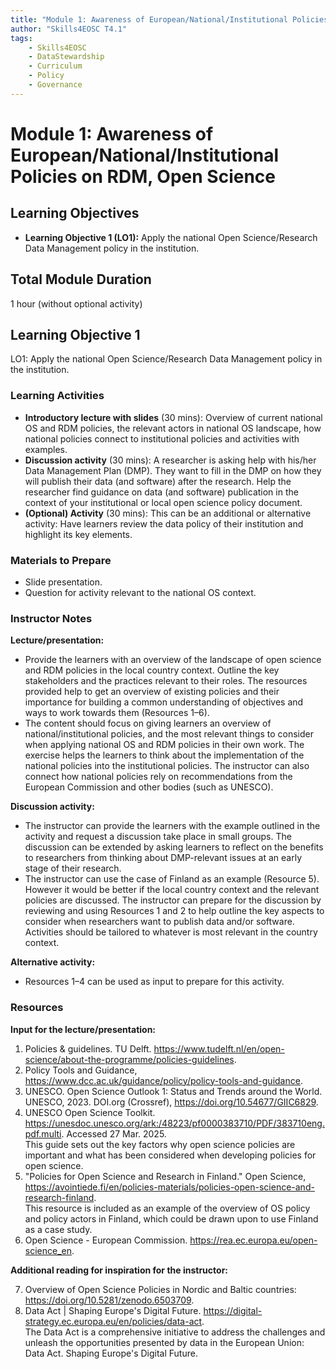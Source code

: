 ```yaml
---
title: "Module 1: Awareness of European/National/Institutional Policies on RDM, Open Science"
author: "Skills4EOSC T4.1"
tags:
    - Skills4EOSC
    - DataStewardship
    - Curriculum
    - Policy
    - Governance
---
```


# Module 1: Awareness of European/National/Institutional Policies on RDM, Open Science


## Learning Objectives

- **Learning Objective 1 (LO1):** Apply the national Open Science/Research Data Management policy in the institution.


## Total Module Duration

1 hour (without optional activity)


## Learning Objective 1

LO1: Apply the national Open Science/Research Data Management policy in the institution.


### Learning Activities

- **Introductory lecture with slides** (30&nbsp;mins): Overview of current national OS and RDM policies, the relevant actors in national OS landscape, how national policies connect to institutional policies and activities with examples.
- **Discussion activity** (30&nbsp;mins): A researcher is asking help with his/her Data Management Plan (DMP). They want to fill in the DMP on how they will publish their data (and software) after the research. Help the researcher find guidance on data (and software) publication in the context of your institutional or local open science policy document.
- **(Optional) Activity** (30&nbsp;mins): This can be an additional or alternative activity: Have learners review the data policy of their institution and highlight its key elements.


### Materials to Prepare

- Slide presentation.
- Question for activity relevant to the national OS context.


### Instructor Notes

**Lecture/presentation:**

- Provide the learners with an overview of the landscape of open science and RDM policies in the local country context. Outline the key stakeholders and the practices relevant to their roles. The resources provided help to get an overview of existing policies and their importance for building a common understanding of objectives and ways to work towards them (Resources&nbsp;1&ndash;6).
- The content should focus on giving learners an overview of national/institutional policies, and the most relevant things to consider when applying national OS and RDM policies in their own work. The exercise helps the learners to think about the implementation of the national policies into the institutional policies. The instructor can also connect how national policies rely on recommendations from the European Commission and other bodies (such as UNESCO).

**Discussion activity:**

- The instructor can provide the learners with the example outlined in the activity and request a discussion take place in small groups. The discussion can be extended by asking learners to reflect on the benefits to researchers from thinking about DMP-relevant issues at an early stage of their research.
- The instructor can use the case of Finland as an example (Resource&nbsp;5). However it would be better if the local country context and the relevant policies are discussed. The instructor can prepare for the discussion by reviewing and using Resources&nbsp;1 and 2 to help outline the key aspects to consider when researchers want to publish data and/or software. Activities should be tailored to whatever is most relevant in the country context.

**Alternative activity:**

- Resources&nbsp;1&ndash;4 can be used as input to prepare for this activity.


### Resources

**Input for the lecture/presentation:**

1. Policies & guidelines. TU Delft. <https://www.tudelft.nl/en/open-science/about-the-programme/policies-guidelines>.
2. Policy Tools and Guidance, <https://www.dcc.ac.uk/guidance/policy/policy-tools-and-guidance>.
3. UNESCO. Open Science Outlook 1: Status and Trends around the World. UNESCO, 2023. DOI.org (Crossref), <https://doi.org/10.54677/GIIC6829>.
4. UNESCO Open Science Toolkit. <https://unesdoc.unesco.org/ark:/48223/pf0000383710/PDF/383710eng.pdf.multi>. Accessed 27 Mar. 2025.  
   This guide sets out the key factors why open science policies are important and what has been considered when developing policies for open science.
5. "Policies for Open Science and Research in Finland." Open Science, <https://avointiede.fi/en/policies-materials/policies-open-science-and-research-finland>.  
   This resource is included as an example of the overview of OS policy and policy actors in Finland, which could be drawn upon to use Finland as a case study.
6. Open Science - European Commission. <https://rea.ec.europa.eu/open-science_en>.

**Additional reading for inspiration for the instructor:**

7. Overview of Open Science Policies in Nordic and Baltic countries: <https://doi.org/10.5281/zenodo.6503709>.
8. Data Act | Shaping Europe's Digital Future. <https://digital-strategy.ec.europa.eu/en/policies/data-act>.  
   The Data Act is a comprehensive initiative to address the challenges and unleash the opportunities presented by data in the European Union: Data Act. Shaping Europe's Digital Future.

